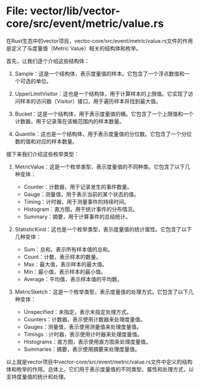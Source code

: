 # File: vector/lib/vector-core/src/event/metric/value.rs

在Rust生态中的vector项目，vector-core/src/event/metric/value.rs文件的作用是定义了与度量值（Metric Value）相关的结构体和枚举。

首先，让我们逐个介绍这些结构体：

1. Sample：这是一个结构体，表示度量值的样本。它包含了一个浮点数值和一个可选的单位。

2. UpperLimitVisitor：这也是一个结构体，用于计算样本的上限值。它实现了访问样本的访问器（Visitor）接口，用于遍历样本并找到最大值。

3. Bucket：这是一个结构体，用于表示度量值的桶。它包含了一个上限值和一个计数器，用于记录落在该桶范围内的样本数量。

4. Quantile：这也是一个结构体，用于表示度量值的分位数。它包含了一个分位数的值和对应的样本数量。

接下来我们介绍这些枚举类型：

1. MetricValue：这是一个枚举类型，表示度量值的不同种类。它包含了以下几种变体：
   - Counter：计数器，用于记录发生的事件数量。
   - Gauge：测量值，用于表示当前的某个状态的值。
   - Timing：计时器，用于测量事件的持续时间。
   - Histogram：直方图，用于统计事件的分布情况。
   - Summary：摘要，用于计算事件的总结统计。

2. StatisticKind：这也是一个枚举类型，表示度量值的统计属性。它包含了以下几种变体：
   - Sum：总和，表示所有样本值的总和。
   - Count：计数，表示样本的数量。
   - Max：最大值，表示样本的最大值。
   - Min：最小值，表示样本的最小值。
   - Average：平均值，表示样本值的平均数。

3. MetricSketch：这是一个枚举类型，表示度量值的处理方式。它包含了以下几种变体：
   - Unspecified：未指定，表示未指定处理方式。
   - Counters：计数器，表示使用计数器来处理度量值。
   - Gauges：测量值，表示使用测量值来处理度量值。
   - Timings：计时器，表示使用计时器来处理度量值。
   - Histograms：直方图，表示使用直方图来处理度量值。
   - Summaries：摘要，表示使用摘要来处理度量值。

以上就是vector项目中vector-core/src/event/metric/value.rs文件中定义的结构体和枚举的作用。总体上，它们用于表示度量值的不同类型、属性和处理方式，以支持度量值的统计和处理。

